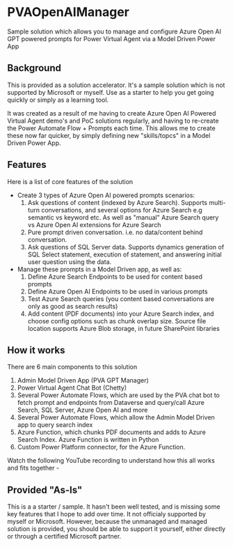 # PVAOpenAIManager
Sample solution which allows you to manage and configure Azure Open AI GPT powered prompts for Power Virtual Agent via a Model Driven Power App

## Background
This is provided as a solution accelerator. It's a sample solution which is not supported by Microsoft or myself. Use as a starter to help you get going quickly or simply as a learning tool. 

It was created as a result of me having to create Azure Open AI Powered Virtual Agent demo's and PoC solutions regularly, and having to re-create the Power Automate Flow + Prompts each time. This allows me to create these now far quicker, by simply defining new "skills/topcs" in a Model Driven Power App.

## Features
Here is a list of core features of the solution

- Create 3 types of Azure Open AI powered prompts scenarios:
  1. Ask questions of content (indexed by Azure Search). Supports multi-turn conversations, and several options for Azure Search e.g semantic vs keyword etc. As well as "manual" Azure Search query vs Azure Open AI extensions for Azure Search
  2. Pure prompt driven conversation. i.e. no data/content behind conversation.
  3. Ask questions of SQL Server data. Supports dynamics generation of SQL Select statement, execution of statement, and answering initial user question using the data.
- Manage these prompts in a Model Driven app, as well as:
  1. Define Azure Search Endpoints to be used for content based prompts
  2.  Define Azure Open AI Endpoints to be used in various prompts
  3. Test Azure Search queries (you content based conversations are only as good as search results)
  4. Add content (PDF documents) into your Azure Search index, and choose config options such as chunk overlap size. Source file location supports Azure Blob storage, in future SharePoint libraries

## How it works
There are 6 main components to this solution
1. Admin Model Driven App (PVA GPT Manager)
2. Power Virtual Agent Chat Bot (Chetty)
3. Several Power Automate Flows, which are used by the PVA chat bot to fetch prompt and endpoints from Dataverse and query/call Azure Search, SQL Server, Azure Open AI and more
4. Several Power Automate Flows, which allow the Admin Model Driven app to query search index
5. Azure Function, which chunks PDF documents and adds to Azure Search Index. Azure Function is written in Python
6. Custom Power Platform connector, for the Azure Function.

Watch the following YouTube recording to understand how this all works and fits together - <TBC>

## Provided "As-Is"
This is a a starter / sample. It hasn't been well tested, and is missing some key features that I hope to add over time. It not officialy supported by myself or Microsoft. However, because the unmanaged and managed solution is provided, you should be able to support it yourself, either directly or through a certified Microsoft partner.
